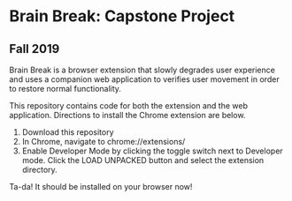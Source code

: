 # Brain Break: Capstone Project 
## Fall 2019

Brain Break is a browser extension that slowly degrades user experience and uses a companion web application to verifies user movement in order to restore normal functionality.

This repository contains code for both the extension and the web application. Directions to install the Chrome extension are below.

1. Download this repository
2. In Chrome, navigate to chrome://extensions/
3. Enable Developer Mode by clicking the toggle switch next to Developer mode. Click the LOAD UNPACKED button and select the extension directory.

Ta-da! It should be installed on your browser now!
